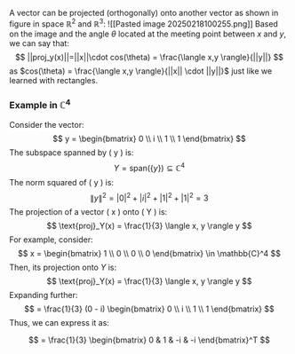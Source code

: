 A vector can be projected (orthogonally) onto another vector as shown in figure in space $\mathbb{R}^2$ and $\mathbb{R}^3$:
![[Pasted image 20250218100255.png]]
Based on the image and the angle $\theta$ located at the meeting point between $x$ and $y$, we can say that:
$$
||proj_y(x)||=||x||\cdot cos(\theta) = \frac{\langle x,y \rangle}{||y||}
$$as $cos(\theta) = \frac{\langle x,y \rangle}{||x|| \cdot ||y||}$ just like we learned with rectangles.

### Example in $\mathbb{C}^4$
Consider the vector:
$$
y =
\begin{bmatrix}
0 \\
i \\
1 \\
1
\end{bmatrix}
$$
The subspace spanned by \( y \) is:
$$
Y = \text{span}(\{y\}) \subseteq \mathbb{C}^4
$$
The norm squared of \( y \) is:
$$
\|y\|^2 = |0|^2 + |i|^2 + |1|^2 + |1|^2 = 3
$$
The projection of a vector \( x \) onto \( Y \) is:
$$
\text{proj}_Y(x) = \frac{1}{3} \langle x, y \rangle y
$$
For example, consider:
$$
x =
\begin{bmatrix}
1 \\
0 \\
0 \\
0
\end{bmatrix}
\in \mathbb{C}^4
$$
Then, its projection onto $Y$ is:
$$
\text{proj}_Y(x) = \frac{1}{3} \langle x, y \rangle y
$$
Expanding further:
$$
	= \frac{1}{3} (0 - i)
\begin{bmatrix}
0 \\
i \\
1 \\
1
\end{bmatrix}
$$
Thus, we can express it as:

$$
= \frac{1}{3}
\begin{bmatrix}
0 & 1 & -i & -i
\end{bmatrix}^T
$$
